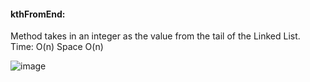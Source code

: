 #### kthFromEnd:

Method takes in an integer as the value from the tail of the Linked List.
Time: O(n)
Space O(n)

![image](/src/main/resources/Screen%20Shot%202020-09-22%20at%202.46.11%20PM.png)